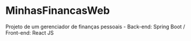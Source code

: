 # MinhasFinancasWeb
Projeto de um gerenciador de finanças pessoais - Back-end: Spring Boot / Front-end: React JS
